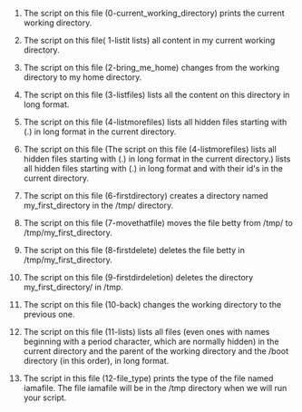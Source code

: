 
1. The script on this file (0-current_working_directory) prints the current working directory.

2. The script on this file( 1-listit lists) all content in my current working directory.

3. The script on this file (2-bring_me_home) changes from the working directory to my home directory.

4. The script on this file (3-listfiles) lists all the content on this directory in long format.

5. The script on this file (4-listmorefiles) lists all hidden files starting with (.) in long format in the current directory.

6. The script on this file (The script on this file (4-listmorefiles) lists all hidden files starting with (.) in long format in the current directory.) lists all hidden files starting with (.) in long format and with their id's in the current directory.

7. The script on this file (6-firstdirectory)  creates a directory named my_first_directory in the /tmp/ directory.

8. The script on this file (7-movethatfile) moves the file betty from /tmp/ to /tmp/my_first_directory.

9. The script on this file (8-firstdelete) deletes the file betty in /tmp/my_first_directory.

10. The script on this file (9-firstdirdeletion) deletes the directory my_first_directory/ in /tmp.

11. The script on this file (10-back) changes the working directory to the previous one.

12. The script on this file (11-lists) lists all files (even ones with names beginning with a period character, which are normally hidden) in the current directory and the parent of the working directory and the /boot directory (in this order), in long format.

13. The script in this file (12-file_type) prints the type of the file named iamafile. The file iamafile will be in the /tmp directory when we will run your script.
